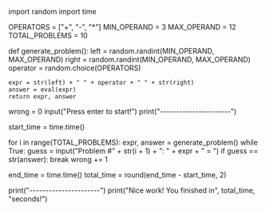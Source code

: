 
import random
import time

OPERATORS = ["+", "-", "*"]
MIN_OPERAND = 3
MAX_OPERAND = 12
TOTAL_PROBLEMS = 10


def generate_problem():
    left = random.randint(MIN_OPERAND, MAX_OPERAND)
    right = random.randint(MIN_OPERAND, MAX_OPERAND)
    operator = random.choice(OPERATORS)

    expr = str(left) + " " + operator + " " + str(right)
    answer = eval(expr)
    return expr, answer


wrong = 0
input("Press enter to start!")
print("----------------------")

start_time = time.time()

for i in range(TOTAL_PROBLEMS):
    expr, answer = generate_problem()
    while True:
        guess = input("Problem #" + str(i + 1) + ": " + expr + " = ")
        if guess == str(answer):
            break
        wrong += 1

end_time = time.time()
total_time = round(end_time - start_time, 2)

print("----------------------")
print("Nice work! You finished in", total_time, "seconds!")

